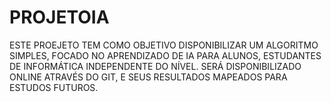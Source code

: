 # PROJETOIA
 
ESTE PROEJETO TEM COMO OBJETIVO DISPONIBILIZAR UM ALGORITMO SIMPLES, FOCADO NO APRENDIZADO DE IA PARA ALUNOS, ESTUDANTES DE INFORMÁTICA INDEPENDENTE DO NÍVEL. SERÁ DISPONIBILIZADO ONLINE ATRAVÉS DO GIT, E SEUS RESULTADOS MAPEADOS PARA ESTUDOS FUTUROS.